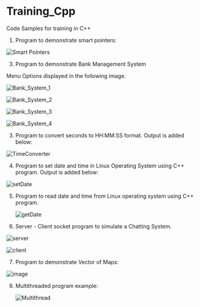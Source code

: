 # Training_Cpp
Code Samples for training in C++
1. Program to demonstrate smart pointers:
   
![Smart Pointers](https://github.com/Kruthi-TS-ML/Training_Cpp/assets/135805326/2cc5c13c-562a-4bd6-a07d-fc29754ba925)

3. Program to demonstrate Bank Management System

Menu Options displayed in the following image. 

![Bank_System_1](https://github.com/Kruthi-TS-ML/Training_Cpp/assets/135805326/7bb3804e-253e-4b36-8755-14a1426d165f)

![Bank_System_2](https://github.com/Kruthi-TS-ML/Training_Cpp/assets/135805326/ef86f949-c1c0-4d8f-8253-514bc27d632d)

![Bank_System_3](https://github.com/Kruthi-TS-ML/Training_Cpp/assets/135805326/2b11d1d4-ea32-4937-a786-085ebce15bfe)

![Bank_System_4](https://github.com/Kruthi-TS-ML/Training_Cpp/assets/135805326/b073db90-c3b8-46de-904f-8745691a8d57)

3. Program to convert seconds to HH:MM:SS format.
Output is added below:

![TimeConverter](https://github.com/Kruthi-TS-ML/Training_Cpp/assets/135805326/6f9fbb1b-cd5c-4d09-a670-c376c84fb4f8)

4. Program to set date and time in Linux Operating System using C++ program.
Output is added below:

![setDate](https://github.com/Kruthi-TS-ML/Training_Cpp/assets/135805326/3af9e98d-f208-482e-a07f-1d675b34ad1c)

5. Program to read date and time from Linux operating system using C++ program.
   
   ![getDate](https://github.com/Kruthi-TS-ML/Training_Cpp/assets/135805326/c46b56e2-7fcf-4f93-a1a6-407e8c51b906)

6. Server - Client socket program to simulate a Chatting System.

![server](https://github.com/Kruthi-TS-ML/Training_Cpp/assets/135805326/1abd194d-2e9b-4153-b1a3-a80a06e04a14)

![client](https://github.com/Kruthi-TS-ML/Training_Cpp/assets/135805326/3839b954-4dc7-478e-8e0c-99cf4290bd25)

7. Program to demonstrate Vector of Maps:

![image](https://github.com/Kruthi-TS-ML/Training_Cpp/assets/135805326/907026bc-03ca-4868-8a5c-d8764c901b15)

9. Multithreaded program example:
   
   ![Multithread](https://github.com/Kruthi-TS-ML/Training_Cpp/assets/135805326/594d78d3-4b25-45d0-92ed-b087acf6cae8)
